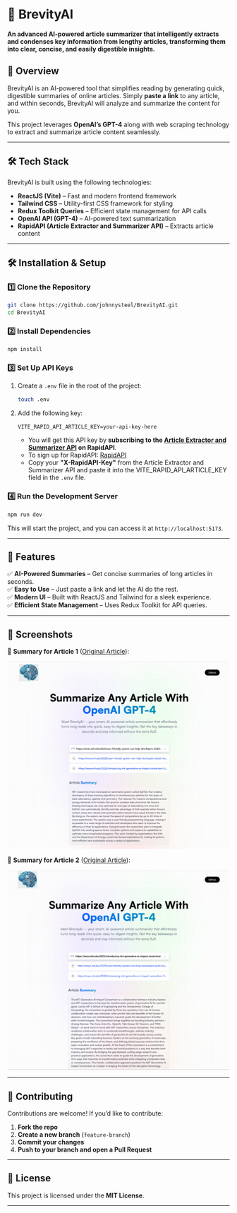 # 🤖 BrevityAI

**An advanced AI-powered article summarizer that intelligently extracts and condenses key information from lengthy articles, transforming them into clear, concise, and easily digestible insights.** 

## 🚀 Overview
BrevityAI is an AI-powered tool that simplifies reading by generating quick, digestible summaries of online articles. Simply **paste a link** to any article, and within seconds, BrevityAI will analyze and summarize the content for you.

This project leverages **OpenAI’s GPT-4** along with web scraping technology to extract and summarize article content seamlessly.

---

## 🛠 Tech Stack
BrevityAI is built using the following technologies:

- **ReactJS (Vite)** – Fast and modern frontend framework  
- **Tailwind CSS** – Utility-first CSS framework for styling  
- **Redux Toolkit Queries** – Efficient state management for API calls  
- **OpenAI API (GPT-4)** – AI-powered text summarization  
- **RapidAPI (Article Extractor and Summarizer API)** – Extracts article content  

---

## 🛠 Installation & Setup

### **1️⃣ Clone the Repository**
```sh
git clone https://github.com/johnnysteel/BrevityAI.git
cd BrevityAI
```

### **2️⃣ Install Dependencies**
```sh
npm install
```

### **3️⃣ Set Up API Keys**
1. Create a `.env` file in the root of the project:
   ```sh
   touch .env
   ```
2. Add the following key:
   ```env
   VITE_RAPID_API_ARTICLE_KEY=your-api-key-here
   ```
   - You will get this API key by **subscribing to the [Article Extractor and Summarizer API](https://rapidapi.com/restyler/api/article-extractor-and-summarizer) on RapidAPI**.
   - To sign up for RapidAPI: [RapidAPI](https://rapidapi.com/auth/sign-up)  
   - Copy your **"X-RapidAPI-Key"** from the Article Extractor and Summarizer API and paste it into the VITE_RAPID_API_ARTICLE_KEY field in the `.env` file.

### **4️⃣ Run the Development Server**
```sh
npm run dev
```
This will start the project, and you can access it at `http://localhost:5173`.

---

## 🎯 Features
✅ **AI-Powered Summaries** – Get concise summaries of long articles in seconds.  
✅ **Easy to Use** – Just paste a link and let the AI do the rest.  
✅ **Modern UI** – Built with ReactJS and Tailwind for a sleek experience.  
✅ **Efficient State Management** – Uses Redux Toolkit for API queries.  

---

## 📸 Screenshots
🔹 **Summary for Article 1** ([Original Article](https://news.mit.edu/2025/user-friendly-system-can-help-developers-build-more-efficient-simulations-and-ai-models-0203)):

![article1_screenshot](https://github.com/johnnysteel/BrevityAI/blob/16f8cec2acfc42bd9e4f9de5d2be77711b4b6413/BrevityAI%20Screenshot%20(Article%201%20Summary).png)


🔹 **Summary for Article 2** ([Original Article](https://news.mit.edu/2025/introducing-mit-generative-ai-impact-consortium-0203)):

![article2_screenshot](https://github.com/johnnysteel/BrevityAI/blob/16f8cec2acfc42bd9e4f9de5d2be77711b4b6413/BrevityAI%20Screenshot%20(Article%202%20Summary).png)

---

## 🤝 Contributing
Contributions are welcome! If you’d like to contribute:  
1. **Fork the repo**  
2. **Create a new branch** (`feature-branch`)  
3. **Commit your changes**  
4. **Push to your branch and open a Pull Request**  

---

## 📜 License
This project is licensed under the **MIT License**.

---
